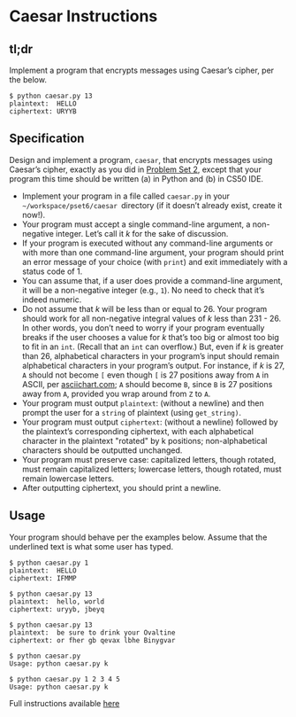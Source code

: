 # Caesar Instructions


## tl;dr
Implement a program that encrypts messages using Caesar’s cipher, per the below.

```
$ python caesar.py 13
plaintext:  HELLO
ciphertext: URYYB
```


## Specification
Design and implement a program, `caesar`, that encrypts messages using Caesar’s cipher, exactly as you did in [Problem Set 2](../pSet2/ceasar/), except that your program this time should be written (a) in Python and (b) in CS50 IDE.
- Implement your program in a file called `caesar.py` in your `~/workspace/pset6/caesar `directory (if it doesn’t already exist, create it now!).
- Your program must accept a single command-line argument, a non-negative integer. Let’s call it *k* for the sake of discussion.
- If your program is executed without any command-line arguments or with more than one command-line argument, your program should print an error message of your choice (with `print`) and exit immediately with a status code of 1.
- You can assume that, if a user does provide a command-line argument, it will be a non-negative integer (e.g., `1`). No need to check that it’s indeed numeric.
- Do not assume that *k* will be less than or equal to 26. Your program should work for all non-negative integral values of *k* less than 231 - 26. In other words, you don’t need to worry if your program eventually breaks if the user chooses a value for *k* that’s too big or almost too big to fit in an `int`. (Recall that an `int` can overflow.) But, even if *k* is greater than 26, alphabetical characters in your program’s input should remain alphabetical characters in your program’s output. For instance, if *k* is 27, `A` should not become `[` even though `[` is 27 positions away from `A` in ASCII, per [asciichart.com](http://www.asciichart.com/); `A` should become `B`, since `B` is 27 positions away from `A`, provided you wrap around from `Z` to `A`.
- Your program must output `plaintext`: (without a newline) and then prompt the user for a `string` of plaintext (using `get_string)`.
- Your program must output `ciphertext`: (without a newline) followed by the plaintext’s corresponding ciphertext, with each alphabetical character in the plaintext "rotated" by k positions; non-alphabetical characters should be outputted unchanged.
- Your program must preserve case: capitalized letters, though rotated, must remain capitalized letters; lowercase letters, though rotated, must remain lowercase letters.
- After outputting ciphertext, you should print a newline.


## Usage
Your program should behave per the examples below. Assume that the underlined text is what some user has typed.

```
$ python caesar.py 1
plaintext:  HELLO
ciphertext: IFMMP
```

```
$ python caesar.py 13
plaintext:  hello, world
ciphertext: uryyb, jbeyq
```

```
$ python caesar.py 13
plaintext:  be sure to drink your Ovaltine
ciphertext: or fher gb qevax lbhe Binygvar
```

```
$ python caesar.py
Usage: python caesar.py k
```

```
$ python caesar.py 1 2 3 4 5
Usage: python caesar.py k
```


Full instructions available [here](https://docs.cs50.net/2019/x/psets/6/sentimental/caesar/caesar.html)